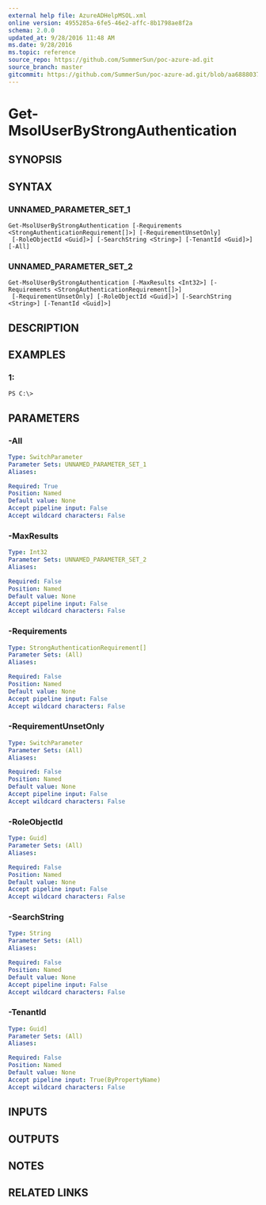 ```yaml
---
external help file: AzureADHelpMSOL.xml
online version: 4955285a-6fe5-46e2-affc-8b1798ae8f2a
schema: 2.0.0
updated_at: 9/28/2016 11:48 AM
ms.date: 9/28/2016
ms.topic: reference
source_repo: https://github.com/SummerSun/poc-azure-ad.git
source_branch: master
gitcommit: https://github.com/SummerSun/poc-azure-ad.git/blob/aa68880375be962d5646d6d763347021b391b5c6/Azure%20AD%20Cmdlets/AzureAD/v1.0/Get-MsolUserByStrongAuthentication.md
---
```


# Get-MsolUserByStrongAuthentication

## SYNOPSIS

## SYNTAX

### UNNAMED_PARAMETER_SET_1
```
Get-MsolUserByStrongAuthentication [-Requirements <StrongAuthenticationRequirement[]>] [-RequirementUnsetOnly]
 [-RoleObjectId <Guid]>] [-SearchString <String>] [-TenantId <Guid]>] [-All]
```

### UNNAMED_PARAMETER_SET_2
```
Get-MsolUserByStrongAuthentication [-MaxResults <Int32>] [-Requirements <StrongAuthenticationRequirement[]>]
 [-RequirementUnsetOnly] [-RoleObjectId <Guid]>] [-SearchString <String>] [-TenantId <Guid]>]
```

## DESCRIPTION

## EXAMPLES

### 1:
```
PS C:\>
```

## PARAMETERS

### -All
```yaml
Type: SwitchParameter
Parameter Sets: UNNAMED_PARAMETER_SET_1
Aliases: 

Required: True
Position: Named
Default value: None
Accept pipeline input: False
Accept wildcard characters: False
```

### -MaxResults
```yaml
Type: Int32
Parameter Sets: UNNAMED_PARAMETER_SET_2
Aliases: 

Required: False
Position: Named
Default value: None
Accept pipeline input: False
Accept wildcard characters: False
```

### -Requirements
```yaml
Type: StrongAuthenticationRequirement[]
Parameter Sets: (All)
Aliases: 

Required: False
Position: Named
Default value: None
Accept pipeline input: False
Accept wildcard characters: False
```

### -RequirementUnsetOnly
```yaml
Type: SwitchParameter
Parameter Sets: (All)
Aliases: 

Required: False
Position: Named
Default value: None
Accept pipeline input: False
Accept wildcard characters: False
```

### -RoleObjectId
```yaml
Type: Guid]
Parameter Sets: (All)
Aliases: 

Required: False
Position: Named
Default value: None
Accept pipeline input: False
Accept wildcard characters: False
```

### -SearchString
```yaml
Type: String
Parameter Sets: (All)
Aliases: 

Required: False
Position: Named
Default value: None
Accept pipeline input: False
Accept wildcard characters: False
```

### -TenantId
```yaml
Type: Guid]
Parameter Sets: (All)
Aliases: 

Required: False
Position: Named
Default value: None
Accept pipeline input: True(ByPropertyName)
Accept wildcard characters: False
```

## INPUTS

## OUTPUTS

## NOTES

## RELATED LINKS

